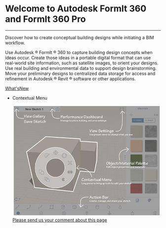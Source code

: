 # Welcome to Autodesk FormIt 360 and FormIt 360 Pro

----

Discover how to create conceptual building designs while initiating a BIM workflow.
 

Use Autodesk ®  FormIt ®  360 to capture building design concepts when ideas occur. Create those ideas in a portable digital format that can use real-world site information, such as satellite images, to orient your designs. Use real building and environmental data to support design brainstorming. Move your preliminary designs to centralized data storage for access and refinement in Autodesk ®  Revit ®  software or other applications.

[ What'sNew](https://www.youtube.com/playlist?list=PLqumTDi1CVHMCJkO9l3aX5vVK3GdBmxnx)

* Contextual Menu 
    
    ![](Images/GUID-CD1BF99B-8D4D-4F82-833C-BF7F8B243BDD-low.png)
[Please send us your comment about this page](#)